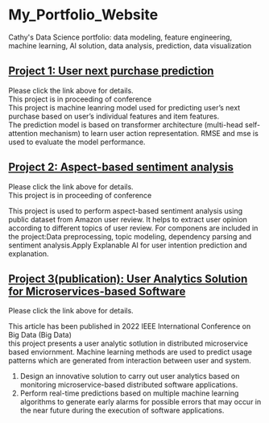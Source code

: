 # My_Portfolio_Website
Cathy's Data Science portfolio: data modeling, feature engineering, machine learning, AI solution, data analysis, prediction, data visualization



[Project 1: User next purchase prediction](https://github.com/Cathy-Z1900/User-next-purchase-prediction)
-------------------------------------------------------------------------------------------------------
Please click the link above for details.<br>
This project is in proceeding of conference <br>
This project is machine leanring model used for predicting user’s next purchase based on user’s individual features and item features.<br>
The prediction model is based on transformer architecture (multi-head self-attention mechanism) to learn user action representation. RMSE and mse is used to evaluate the model performance.<br>

[Project 2: Aspect-based sentiment analysis](https://github.com/Cathy-Z1900/NLP-task-user-reviews)
-------------------------------------------------------------------------------------------------------
Please click the link above for details.<br>
This project is in proceeding of conference <br>

This project is used to perform aspect-based sentiment analysis using public dataset from Amazon user review. It helps to extract user opinion according to different topics of user review. For componens are included in the project:Data preprocessing, topic modeling, dependency parsing and sentiment analysis.Apply Explanable AI for user intention prediction and explanation.

[Project 3(publication): User Analytics Solution for Microservices-based Software ](https://ieeexplore.ieee.org/abstract/document/10020831)
------------------------------------------------------------------------------------
Please click the link above for details.<br>

This article has been published in 2022 IEEE International Conference on Big Data (Big Data)<br>
this project presents a user analytic sotlution in distributed microservice based enviornment. Machine learning methods are used to predict usage patterns which are generated from interaction between user and system. <br>
1. Design an innovative solution to carry out user analytics based on monitoring microservice-based distributed software applications.<br> 
2. Perform real-time predictions based on multiple machine learning algorithms to generate early alarms for possible errors that may occur in the near future during the execution of software applications. 

